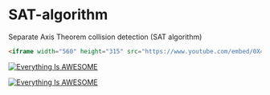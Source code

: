 # SAT-algorithm
Separate Axis Theorem collision detection (SAT algorithm)

```markdown
<iframe width="560" height="315" src="https://www.youtube.com/embed/0X4VOp2GmNU" frameborder="0" allow="accelerometer; autoplay; encrypted-media; gyroscope; picture-in-picture" allowfullscreen></iframe>
```
[![Everything Is AWESOME](https://img.youtube.com/vi/StTqXEQ2l-Y/0.jpg)](https://www.youtube.com/watch?v=0X4VOp2GmNU  "Everything Is AWESOME")


[![Everything Is AWESOME](https://img.youtube.com/vi/StTqXEQ2l-Y/0.jpg)](https://www.youtube.com/watch?v=StTqXEQ2l-Y "Everything Is AWESOME")
